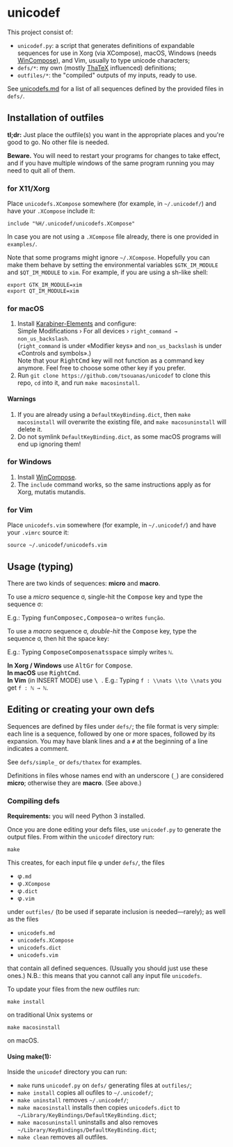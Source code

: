 # unicodef

This project consist of:

* `unicodef.py`: a script that generates definitions of expandable sequences for use in Xorg (via XCompose), macOS, Windows (needs [WinCompose]), and Vim, usually to type unicode characters;
* `defs/*`: my own (mostly [ThaTeX] influenced) definitions;
* `outfiles/*`: the "compiled" outputs of my inputs, ready to use.

See [unicodefs.md] for a list of all sequences defined by the provided files in `defs/`.


## Installation of outfiles

**tl;dr:** Just place the outfile(s) you want in the appropriate places and you're good to go.
No other file is needed.

**Beware.** You will need to restart your programs for changes to take effect,
and if you have multiple windows of the same program running you may need to quit all of them.


### for X11/Xorg

Place `unicodefs.XCompose` somewhere (for example, in `~/.unicodef/`) and have your `.XCompose` include it:
```
include "%H/.unicodef/unicodefs.XCompose"
```
In case you are not using a `.XCompose` file already, there is one provided in `examples/`.

Note that some programs might ignore `~/.XCompose`.  Hopefully you can make them behave by setting the environmental variables `$GTK_IM_MODULE` and `$QT_IM_MODULE` to `xim`.  For example, if you are using a sh-like shell:
```
export GTK_IM_MODULE=xim
export QT_IM_MODULE=xim
```

### for macOS

1. Install [Karabiner-Elements] and configure:  
   Simple Modifications › For all devices › `right_command → non_us_backslash`.  
   (`right_command` is under «Modifier keys» and `non_us_backslash` is under «Controls and symbols».)  
   Note that your <kbd>RightCmd</kbd> key will not function as a command key anymore.
   Feel free to choose some other key if you prefer.
2. Run `git clone https://github.com/tsouanas/unicodef` to clone this repo, `cd` into it, and run `make macosinstall`.

#### Warnings

1. If you are already using a `DefaultKeyBinding.dict`, then `make macosinstall`
   will overwrite the existing file, and `make macosuninstall` will delete it.
2. Do not symlink `DefaultKeyBinding.dict`, as some macOS programs will end up ignoring them!

### for Windows

1. Install [WinCompose].
2. The `include` command works, so the same instructions apply as for Xorg, mutatis mutandis.

### for Vim

Place `unicodefs.vim` somewhere (for example, in `~/.unicodef/`) and have your `.vimrc` source it:
```
source ~/.unicodef/unicodefs.vim
```


## Usage (typing)

There are two kinds of sequences: **micro** and **macro**.

To use a *micro* sequence σ, single-hit the <kbd>Compose</kbd> key and type the sequence σ:

E.g.: Typing <kbd>f</kbd><kbd>u</kbd><kbd>n</kbd><kbd>Compose</kbd><kbd>c</kbd><kbd>,</kbd><kbd>Compose</kbd><kbd>a</kbd><kbd>~</kbd><kbd>o</kbd> writes `função`.

To use a *macro* sequence σ, *double-hit* the <kbd>Compose</kbd> key, type the sequence σ, then hit the space key:

E.g.: Typing <kbd>Compose</kbd><kbd>Compose</kbd><kbd>n</kbd><kbd>a</kbd><kbd>t</kbd><kbd>s</kbd><kbd>space</kbd> simply writes `ℕ`.

**In Xorg / Windows** use <kbd>AltGr</kbd> for <kbd>Compose</kbd>.  
**In macOS** use <kbd>RightCmd</kbd>.  
**In Vim** (in INSERT MODE) use <kbd> \ </kbd>.
E.g.: Typing `f : \\nats \\to \\nats` you get `f : ℕ → ℕ`.


## Editing or creating your own defs

Sequences are defined by files under `defs/`; the file format is very simple:
each line is a sequence, followed by one or more spaces, followed by its expansion.
You may have blank lines and a `#` at the beginning of a line indicates a comment.

See `defs/simple_` or `defs/thatex` for examples.

Definitions in files whose names end with an underscore (`_`) are considered **micro**;
otherwise they are **macro**.  (See above.)

### Compiling defs

**Requirements:** you will need Python 3 installed.

Once you are done editing your defs files, use `unicodef.py` to generate the output files.
From within the `unicodef` directory run:

```shell
make
```

This creates, for each input file φ under `defs/`, the files

* φ`.md`
* φ`.XCompose`
* φ`.dict`
* φ`.vim`

under `outfiles/` (to be used if separate inclusion is needed—rarely);
as well as the files

* `unicodefs.md`
* `unicodefs.XCompose`
* `unicodefs.dict`
* `unicodefs.vim`

that contain all defined sequences.  (Usually you should just use these ones.)
N.B.: this means that you cannot call any input file `unicodefs`.

To update your files from the new outfiles run:

```shell
make install
```

on traditional Unix systems or

```shell
make macosinstall
```

on macOS.

#### Using make(1):

Inside the `unicodef` directory you can run:

* `make` runs `unicodef.py` on `defs/` generating files at `outfiles/`;
* `make install` copies all oufiles to `~/.unicodef/`;
* `make uninstall` removes `~/.unicodef/`;
* `make macosinstall` installs then copies `unicodefs.dict` to `~/Library/KeyBindings/DefaultKeyBinding.dict`;
* `make macosuninstall` uninstalls and also removes `~/Library/KeyBindings/DefaultKeyBinding.dict`;
* `make clean` removes all outfiles.

[unicodefs.md]: outfiles/unicodefs.md
[ThaTeX]:       https://github.com/tsouanas/thatex
[WinCompose]:   https://github.com/samhocevar/wincompose
[Karabiner-Elements]: https://karabiner-elements.pqrs.org/

